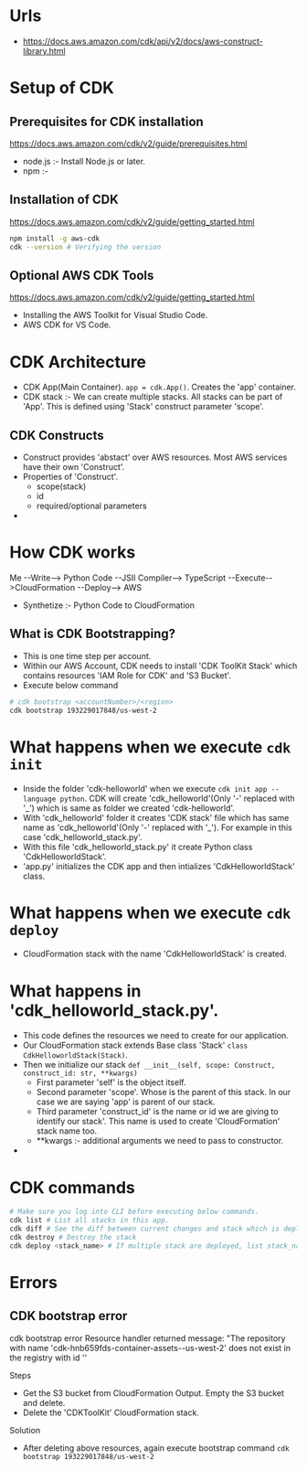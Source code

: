 # Urls
- https://docs.aws.amazon.com/cdk/api/v2/docs/aws-construct-library.html

# Setup of CDK

## Prerequisites for CDK installation
https://docs.aws.amazon.com/cdk/v2/guide/prerequisites.html

- node.js :- Install Node.js or later.
- npm :- 

## Installation of CDK 
https://docs.aws.amazon.com/cdk/v2/guide/getting_started.html

```sh
npm install -g aws-cdk
cdk --version # Verifying the version
```

## Optional AWS CDK Tools
https://docs.aws.amazon.com/cdk/v2/guide/getting_started.html
- Installing the AWS Toolkit for Visual Studio Code.
- AWS CDK for VS Code.

# CDK Architecture
- CDK App(Main Container). `app = cdk.App()`. Creates the 'app' container.
- CDK stack :- We can create multiple stacks. All stacks can be part of 'App'. This is defined using 'Stack' construct parameter 'scope'.

## CDK Constructs
- Construct provides 'abstact' over AWS resources. Most AWS services have their own 'Construct'.
- Properties of 'Construct'.
    - scope(stack)
    - id 
    - required/optional parameters
- 


# How CDK works
Me --Write--> Python Code --JSII Compiler--> TypeScript --Execute-->CloudFormation --Deploy--> AWS 

- Synthetize :- Python Code to CloudFormation

## What is CDK Bootstrapping?
- This is one time step per account. 
- Within our AWS Account, CDK needs to install 'CDK ToolKit Stack' which contains resources 'IAM Role for CDK' and 'S3 Bucket'.
- Execute below command
```sh
# cdk bootstrap <accountNumber>/<region>
cdk bootstrap 193229017848/us-west-2
```

# What happens when we execute `cdk init`
- Inside the folder 'cdk-helloworld' when we execute `cdk init app --language python`. CDK will create 'cdk_helloworld'(Only '-' replaced with '_') which is same as folder we created 'cdk-helloworld'.
- With 'cdk_helloworld' folder it creates 'CDK stack' file which has same name as 'cdk_helloworld'(Only '-' replaced with '_'). For example in this case 'cdk_helloworld_stack.py'.
- With this file 'cdk_helloworld_stack.py' it create Python class 'CdkHelloworldStack'.
- 'app.py' initializes the CDK app and then intializes 'CdkHelloworldStack' class.

# What happens when we execute `cdk deploy`
- CloudFormation stack with the name 'CdkHelloworldStack' is created.

# What happens in 'cdk_helloworld_stack.py'.
- This code defines the resources we need to create for our application.
- Our CloudFormation stack extends Base class 'Stack' `class CdkHelloworldStack(Stack)`.
- Then we initialize our stack `def __init__(self, scope: Construct, construct_id: str, **kwargs)`
    - First parameter 'self' is the object itself.
    - Second parameter 'scope'. Whose is the parent of this stack. In our case we are saying 'app' is parent of our stack.
    - Third parameter 'construct_id' is the name or id we are giving to identify our stack'. This name is used to create 'CloudFormation' stack name too.
    - **kwargs :- additional arguments we need to pass to constructor.
- 

# CDK commands
```sh
# Make sure you log into CLI before executing below commands.
cdk list # List all stacks in this app.
cdk diff # See the diff between current changes and stack which is deployed
cdk destroy # Destroy the stack
cdk deploy <stack_name> # If multiple stack are deployed, list stack_name
```

# Errors
## CDK bootstrap error 
cdk bootstrap error Resource handler returned message: "The repository with name 'cdk-hnb659fds-container-assets--us-west-2' does not exist in the registry with id ''

Steps
- Get the S3 bucket from CloudFormation Output. Empty the S3 bucket and delete.
- Delete the 'CDKToolKit' CloudFormation stack.

Solution
- After deleting above resources, again execute bootstrap command `cdk bootstrap 193229017848/us-west-2`

